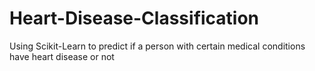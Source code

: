 # Heart-Disease-Classification
Using Scikit-Learn to predict if a person with certain medical conditions have heart disease or not
